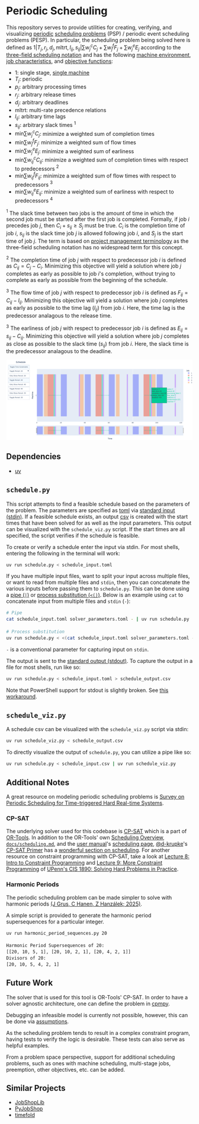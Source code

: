 # Periodic Scheduling

This repository serves to provide utilities for creating, verifying, and visualizing [periodic](https://scholar.google.com/scholar?q=Survey+on+Periodic+Scheduling+for+Time-triggered+Hard+Real-time+Systems) [scheduling problems](https://en.wikipedia.org/wiki/Optimal_job_scheduling) (PSP) / periodic event scheduling problems (PESP). In particular, the scheduling problem being solved here is defined as $1|T_j,r_j,d_j,\text{mltrt},l_{ij},s_{ij}|\sum w^c_j C_j + \sum w^f_j F_j + \sum w^e_j E_j$ according to the [three-field scheduling notation](https://scholar.google.com/scholar?q=Survey+on+Periodic+Scheduling+for+Time-triggered+Hard+Real-time+Systems) and has the following [machine environment](https://en.wikipedia.org/wiki/Optimal_job_scheduling#Machine_environments), [job characteristics](https://en.wikipedia.org/wiki/Optimal_job_scheduling#Job_characteristics), and [objective functions](https://en.wikipedia.org/wiki/Optimal_job_scheduling#Objective_functions):

* $1$: single stage, [single machine](https://en.wikipedia.org/wiki/Single-machine_scheduling)
* $T_j$: periodic
* $p_j$: arbitrary processing times
* $r_j$: arbitrary release times
* $d_j$: arbitrary deadlines
* $\text{mltrt}$: multi-rate precedence relations
* $l_{ij}$: arbitrary time lags
* $s_{ij}$: arbitrary slack times $^1$
* $\text{min} \sum w^c_j C_j$: minimize a weighted sum of completion times
* $\text{min} \sum w^f_j F_j$: minimize a weighted sum of flow times
* $\text{min} \sum w^e_j E_j$: minimize a weighted sum of earliness
* $\text{min} \sum w^c_{ij} C_{ij}$: minimize a weighted sum of completion times with respect to predecessors $^2$
* $\text{min} \sum w^f_{ij} F_{ij}$: minimize a weighted sum of flow times with respect to predecessors $^3$
* $\text{min} \sum w^e_{ij} E_{ij}$: minimize a weighted sum of earliness with respect to predecessors $^4$

$^1$ The slack time between two jobs is the amount of time in which the second job must be started after the first job is completed. Formally, if job $i$ precedes job $j$, then $C_i + s_{ij} \geq S_j$ must be true. $C_i$ is the completion time of job $i$, $s_{ij}$ is the slack time job $j$ is allowed following job $i$, and $S_j$ is the start time of job $j$.
The term is based on [project management terminology](https://en.wikipedia.org/wiki/Float_(project_management)) as the three-field scheduling notation has no widespread term for this concept.

$^2$ The completion time of job $j$ with respect to predecessor job $i$ is defined as $C_{ij} = C_j - C_i$. Minimizing this objective will yield a solution where job $j$ completes as early as possible to job $i$'s completion, without trying to complete as early as possible from the beginning of the schedule.

$^3$ The flow time of job $j$ with respect to predecessor job $i$ is defined as $F_{ij} = C_{ij} - l_{ij}$. Minimizing this objective will yield a solution where job $j$ completes as early as possible to the time lag ($l_{ij}$) from job $i$. Here, the time lag is the predecessor analagous to the release time.

$^3$ The earliness of job $j$ with respect to predecessor job $i$ is defined as $E_{ij} = s_{ij} - C_{ij}$. Minimizing this objective will yield a solution where job $j$ completes as close as possible to the slack time ($s_{ij}$) from job $i$. Here, the slack time is the predecessor analagous to the deadline.

[![Schedule Demo](./schedule_demo.png)](./schedule_demo.png)

## Dependencies

* [uv](https://docs.astral.sh/uv/)

## `schedule.py`

This script attempts to find a feasible schedule based on the parameters of the problem. The parameters are specified as [toml](https://toml.io) via [standard input (stdin)](https://en.wikipedia.org/wiki/Standard_streams#Standard_input_(stdin)). If a feasible schedule exists, an output [csv](https://www.ietf.org/rfc/rfc4180.txt) is created with the start times that have been solved for as well as the input parameters. This output can be visualized with the `schedule_viz.py` script. If the start times are all specified, the script verifies if the schedule is feasible.

To create or verify a schedule enter the input via stdin.
For most shells, entering the following in the terminal will work:

```bash
uv run schedule.py < schedule_input.toml
```

If you have multiple input files, want to split your input across multiple files, or want to read from multiple files and `stdin`, then you can concatenate the various inputs before passing them to `schedule.py`. This can be done using a [pipe (`|`)](https://en.wikipedia.org/wiki/Pipeline_(Unix)) or [process substitution (`<()`)](https://tldp.org/LDP/abs/html/process-sub.html). Below is an example using `cat` to concatenate input from multiple files and `stdin` (`-`):

```bash
# Pipe
cat schedule_input.toml solver_parameters.toml - | uv run schedule.py

# Process substitution
uv run schedule.py < <(cat schedule_input.toml solver_parameters.toml -)
```

`-` is a conventional parameter for capturing input on `stdin`.

The output is sent to the [standard output (stdout)](https://en.wikipedia.org/wiki/Standard_streams#Standard_output_(stdout)). To capture the output in a file for most shells, run like so:

```bash
uv run schedule.py < schedule_input.toml > schedule_output.csv
```

Note that PowerShell support for stdout is slightly broken. See [this workaround](https://github.com/PowerShell/PowerShell/issues/5974#issuecomment-1297513901).

## `schedule_viz.py`

A schedule csv can be visualized with the `schedule_viz.py` script via stdin:

```bash
uv run schedule_viz.py < schedule_output.csv
```

To directly visualize the output of `schedule.py`, you can utilize a pipe like so:

```bash
uv run schedule.py < schedule_input.csv | uv run schedule_viz.py
```

## Additional Notes

A great resource on modeling periodic scheduling problems is [Survey on Periodic Scheduling for Time-triggered Hard Real-time Systems](https://dl.acm.org/doi/abs/10.1145/3431232).

### CP-SAT

The underlying solver used for this codebase is [CP-SAT](https://developers.google.com/optimization/cp) which is a part of [OR-Tools](https://developers.google.com/optimization/). In addition to the OR-Tools' own [Scheduling Overview](https://developers.google.com/optimization/scheduling), [`docs/scheduling.md`](https://github.com/google/or-tools/blob/stable/ortools/sat/docs/scheduling.md), and the [user manual](https://acrogenesis.com/or-tools/documentation/user_manual/manual/ls/scheduling_or_tools.html)'s [scheduling page](https://acrogenesis.com/or-tools/documentation/user_manual/manual/ls/scheduling_or_tools.html), [@d-krupke](https://github.com/d-krupke)'s [CP-SAT Primer](https://d-krupke.github.io/cpsat-primer/) has a [wonderful section on scheduling](https://d-krupke.github.io/cpsat-primer/04B_advanced_modelling.html#scheduling-and-packing-with-intervals). For another resource on constraint programming with CP-SAT, take a look at [Lecture 8: Intro to Constraint Programming](https://www.cis.upenn.edu/~cis1890/files/Lecture8.pdf) and [Lecture 9: More Constraint Programming](https://www.cis.upenn.edu/~cis1890/files/Lecture9.pdf) of [UPenn's CIS 1890: Solving Hard Problems in Practice](https://www.cis.upenn.edu/~cis1890/).

### Harmonic Periods

The periodic scheduling problem can be made simpler to solve with harmonic periods [(J Grus, C Hanen, Z Hanzálek; 2025)](https://arxiv.org/abs/2503.19003).

A simple script is provided to generate the harmonic period supersequences for a particular integer.

```bash
uv run harmonic_period_sequences.py 20

Harmonic Period Supersequences of 20:
[[20, 10, 5, 1], [20, 10, 2, 1], [20, 4, 2, 1]]
Divisors of 20:
[20, 10, 5, 4, 2, 1]
```

## Future Work

The solver that is used for this tool is OR-Tools' CP-SAT. In order to have a solver agnostic architecture, one can define the problem in [cpmpy](https://github.com/CPMpy/cpmpy).

Debugging an infeasible model is currently not possible, however, this can be done via [assumptions](https://github.com/d-krupke/cpsat-primer?tab=readme-ov-file#assumptions).

As the scheduling problem tends to result in a complex constraint program, having tests to verify the logic is desirable. These tests can also serve as helpful examples.

From a problem space perspective, support for additional scheduling problems, such as ones with machine scheduling, multi-stage jobs, preemption, other objectives, etc. can be added.

## Similar Projects

* [JobShopLib](https://github.com/Pabloo22/job_shop_lib)
* [PyJobShop](https://github.com/PyJobShop/PyJobShop)
* [timefold](https://github.com/timefoldai/timefold-solver)

